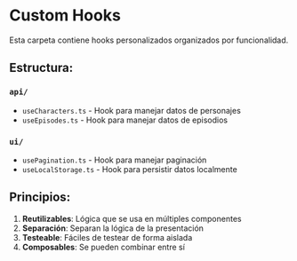 # Custom Hooks

Esta carpeta contiene hooks personalizados organizados por funcionalidad.

## Estructura:

### `api/`
- `useCharacters.ts` - Hook para manejar datos de personajes
- `useEpisodes.ts` - Hook para manejar datos de episodios

### `ui/`
- `usePagination.ts` - Hook para manejar paginación
- `useLocalStorage.ts` - Hook para persistir datos localmente

## Principios:

1. **Reutilizables**: Lógica que se usa en múltiples componentes
2. **Separación**: Separan la lógica de la presentación
3. **Testeable**: Fáciles de testear de forma aislada
4. **Composables**: Se pueden combinar entre sí
